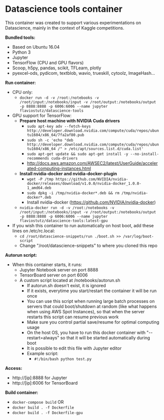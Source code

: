 # Datascience tools container

This container was created to support various experimentations on Datascience, mainly in the context of Kaggle competitions.

**Bundled tools:**

- Based on Ubuntu 16.04
- Python 3
- Jupyter
- TensorFlow (CPU and GPU flavors)
- Scoop, h5py, pandas, scikit, TFLearn, plotly
- pyexcel-ods, pydicom, textblob, wavio, trueskill, cytoolz, ImageHash...

**Run container:**

   - CPU only:
      - `docker run -d -v /root:/notebooks -v /root/input:/notebooks/input -v /root/output:/notebooks/output -p 8888:8888 -p 6006:6006 --name jupyter flaviostutz/datascience-tools`
   - GPU support for TensorFlow:
      - **Prepare host machine with NVIDIA Cuda drivers**
         - `sudo apt-key adv --fetch-keys http://developer.download.nvidia.com/compute/cuda/repos/ubuntu1604/x86_64/7fa2af80.pub`
         - `sudo sh -c 'echo "deb http://developer.download.nvidia.com/compute/cuda/repos/ubuntu1604/x86_64 /" > /etc/apt/sources.list.d/cuda.list'`
         - `sudo apt-get update && sudo apt-get install -y --no-install-recommends cuda-drivers`
         - http://docs.aws.amazon.com/AWSEC2/latest/UserGuide/accelerated-computing-instances.html
      - **Install nvidia-docker and nvidia-docker-plugin**
         - `wget -P /tmp https://github.com/NVIDIA/nvidia-docker/releases/download/v1.0.0/nvidia-docker_1.0.0-1_amd64.deb`
         - `sudo dpkg -i /tmp/nvidia-docker*.deb && rm /tmp/nvidia-docker*.deb`
         - Install nvidia-docker (https://github.com/NVIDIA/nvidia-docker)
      - `nvidia-docker run -d -v /root:/notebooks -v /root/input:/notebooks/input -v /root/output:/notebooks/output -p 8888:8888 -p 6006:6006 --name jupyter flaviostutz/datascience-tools:latest-gpu`
   - If you wish this container to run automatically on host boot, add these lines on /etc/rc.local:
      - `cd /root/datascience-snippets/run
         ./boot.sh >> /var/log/boot-script`
      - Change "/root/datascience-snippets" to where you cloned this repo


**Autorun script:**

   - When this container starts, it runs:
      - Jupyter Notebook server on port 8888
      - TensorBoard server on port 6006
      - A custom script located at /notebooks/autorun.sh
         - If autorun.sh doesn't exist, it is ignored 
         - If it exists, everytime you start/restart the container it will be run once
         - You can use this script when running large batch processes on servers that could boot/shutdown at random (like what happens when using AWS Spot Instances), so that when the server restarts this script can resume previous work
         - Make sure you control partial save/resume for optimal computing usage
         - On the host OS, you have to run this docker container with "--restart=always" so that it will be started automatically during boot
         - It is possible to edit this file with Jupyter editor
         - Example script:
            - `#!/bin/bash
               python test.py`

**Access:**

   - http://[ip]:8888 for Jupyter
   - http://[ip]:6006 for TensorBoard

**Build container:**

   - `docker-compose build`
     OR
   - `docker build . -f Dockerfile`
   - `docker build . -f Dockerfile-gpu`

